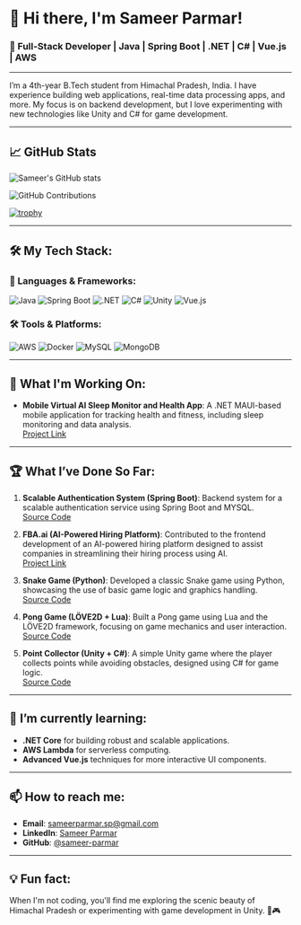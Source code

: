 # 👋 Hi there, I'm Sameer Parmar!

### 🚀 Full-Stack Developer | Java | Spring Boot | .NET | C# | Vue.js | AWS

---

I’m a 4th-year B.Tech student from Himachal Pradesh, India. I have experience building web applications, real-time data processing apps, and more. My focus is on backend development, but I love experimenting with new technologies like Unity and C# for game development.

---

## 📈 GitHub Stats

![Sameer's GitHub stats](https://github-readme-stats.vercel.app/api?username=sameer-parmar&show_icons=true&theme=radical&count_private=true&hide=stars)

![GitHub Contributions](https://github-readme-streak-stats.herokuapp.com/?user=sameer-parmar&theme=radical)

[![trophy](https://github-profile-trophy.vercel.app/?username=sameer-parmar&theme=radical&no-bg=true&no-frame=true&column=7&rank=-C)](https://github.com/ryo-ma/github-profile-trophy)

---

## 🛠️ My Tech Stack:

### 🔧 Languages & Frameworks:
![Java](https://img.shields.io/badge/Java-ED8B00?style=for-the-badge&logo=java&logoColor=white)
![Spring Boot](https://img.shields.io/badge/Spring%20Boot-6DB33F?style=for-the-badge&logo=spring&logoColor=white)
![.NET](https://img.shields.io/badge/.NET-512BD4?style=for-the-badge&logo=dotnet&logoColor=white)
![C#](https://img.shields.io/badge/C%23-239120?style=for-the-badge&logo=c-sharp&logoColor=white)
![Unity](https://img.shields.io/badge/Unity-100000?style=for-the-badge&logo=unity&logoColor=white)
![Vue.js](https://img.shields.io/badge/Vue.js-35495E?style=for-the-badge&logo=vue.js&logoColor=4FC08D)

### 🛠️ Tools & Platforms:
![AWS](https://img.shields.io/badge/Amazon_AWS-232F3E?style=for-the-badge&logo=amazon-aws&logoColor=white)
![Docker](https://img.shields.io/badge/Docker-2496ED?style=for-the-badge&logo=docker&logoColor=white)
![MySQL](https://img.shields.io/badge/MySQL-4479A1?style=for-the-badge&logo=mysql&logoColor=white)
![MongoDB](https://img.shields.io/badge/MongoDB-4EA94B?style=for-the-badge&logo=mongodb&logoColor=white)

---

## 🚀 What I'm Working On:
- **Mobile Virtual AI Sleep Monitor and Health App**: A .NET MAUI-based mobile application for tracking health and fitness, including sleep monitoring and data analysis.  
  [Project Link](https://github.com/sameer-parmar/VirtualAiSleepMonitor)

---

## 🏆 What I’ve Done So Far:
1. **Scalable Authentication System (Spring Boot)**: Backend system for a scalable authentication service using Spring Boot and MYSQL.  
   [Source Code](https://github.com/sameer-parmar/RegisterLogin)

2. **FBA.ai (AI-Powered Hiring Platform)**: Contributed to the frontend development of an AI-powered hiring platform designed to assist companies in streamlining their hiring process using AI.  
   [Project Link](http://fba.ai/)

3. **Snake Game (Python)**: Developed a classic Snake game using Python, showcasing the use of basic game logic and graphics handling.  
   [Source Code](https://github.com/sameer-parmar/snakeGame)

4. **Pong Game (LÖVE2D + Lua)**: Built a Pong game using Lua and the LÖVE2D framework, focusing on game mechanics and user interaction.  
   [Source Code](#)

5. **Point Collector (Unity + C#)**: A simple Unity game where the player collects points while avoiding obstacles, designed using C# for game logic.  
   [Source Code](https://github.com/sameer-parmar/PointCollectorGame)

---

## 🌱 I’m currently learning:
- **.NET Core** for building robust and scalable applications.
- **AWS Lambda** for serverless computing.
- **Advanced Vue.js** techniques for more interactive UI components.

---

## 📫 How to reach me:
- **Email**: sameerparmar.sp@gmail.com
- **LinkedIn**: [Sameer Parmar](https://www.linkedin.com/in/sameerparmarr/)
- **GitHub**: [@sameer-parmar](https://github.com/sameer-parmar)

---

## 💡 Fun fact:
When I'm not coding, you'll find me exploring the scenic beauty of Himachal Pradesh or experimenting with game development in Unity. 🌄🎮
